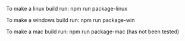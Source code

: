 
To make a linux build run:
npm run package-linux

To make a windows build run:
npm run package-win

To make a mac build run:
npm run package-mac
(has not been tested)

